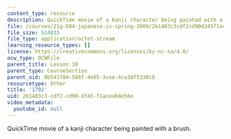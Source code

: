 ```yaml
---
content_type: resource
description: QuickTime movie of a kanji character being painted with a brush.
file: /courses/21g-504-japanese-iv-spring-2009/2b1483c3cdf2cd90d345f1aceab4e56e_1792.mov
file_size: 514833
file_type: application/octet-stream
learning_resource_types: []
license: https://creativecommons.org/licenses/by-nc-sa/4.0/
ocw_type: OCWFile
parent_title: Lesson 18
parent_type: CourseSection
parent_uid: 8b541784-586f-4e65-3cee-4ca3df5330c8
resourcetype: Other
title: '1792'
uid: 2b1483c3-cdf2-cd90-d345-f1aceab4e56e
video_metadata:
  youtube_id: null
---
```

QuickTime movie of a kanji character being painted with a brush.